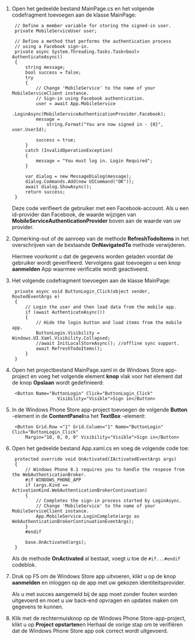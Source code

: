 
1. Open het gedeelde bestand MainPage.cs en het volgende codefragment toevoegen aan de klasse MainPage:
    
        // Define a member variable for storing the signed-in user. 
        private MobileServiceUser user;

        // Define a method that performs the authentication process
        // using a Facebook sign-in. 
        private async System.Threading.Tasks.Task<bool> AuthenticateAsync()
        {
            string message;
            bool success = false;
            try
            {
                // Change 'MobileService' to the name of your MobileServiceClient instance.
                // Sign-in using Facebook authentication.
                user = await App.MobileService
                    .LoginAsync(MobileServiceAuthenticationProvider.Facebook);
                message =
                    string.Format("You are now signed in - {0}", user.UserId);

                success = true;
            }
            catch (InvalidOperationException)
            {
                message = "You must log in. Login Required";
            }

            var dialog = new MessageDialog(message);
            dialog.Commands.Add(new UICommand("OK"));
            await dialog.ShowAsync();
            return success;
        }

    Deze code verifieert de gebruiker met een Facebook-account. Als u een id-provider dan Facebook, de waarde wijzigen van **MobileServiceAuthenticationProvider** boven aan de waarde van uw provider.

3. Opmerking-out of de aanroep van de methode **RefreshTodoItems** in het overschrijven van de bestaande **OnNavigatedTo** methode verwijderen.

    Hiermee voorkomt u dat de gegevens worden geladen voordat de gebruiker wordt geverifieerd. Vervolgens gaat toevoegen u een knop **aanmelden** App waarmee verificatie wordt geactiveerd.

4. Het volgende codefragment toevoegen aan de klasse MainPage:

        private async void ButtonLogin_Click(object sender, RoutedEventArgs e)
        {
            // Login the user and then load data from the mobile app.
            if (await AuthenticateAsync())
            {
                // Hide the login button and load items from the mobile app.
                ButtonLogin.Visibility = Windows.UI.Xaml.Visibility.Collapsed;
                //await InitLocalStoreAsync(); //offline sync support.
                await RefreshTodoItems();
            }
        }
        
5. Open het projectbestand MainPage.xaml in de Windows Store app-project en voeg het volgende element **knop** vlak voor het element dat de knop **Opslaan** wordt gedefinieerd:

        <Button Name="ButtonLogin" Click="ButtonLogin_Click" 
                        Visibility="Visible">Sign in</Button>

6. In de Windows Phone Store app-project toevoegen de volgende **Button** -element in de **ContentPanel**na het **TextBox** -element:

        <Button Grid.Row ="1" Grid.Column="1" Name="ButtonLogin" Click="ButtonLogin_Click" 
            Margin="10, 0, 0, 0" Visibility="Visible">Sign in</Button>

8. Open het gedeelde bestand App.xaml.cs en voeg de volgende code toe:

        protected override void OnActivated(IActivatedEventArgs args)
        {
            // Windows Phone 8.1 requires you to handle the respose from the WebAuthenticationBroker.
            #if WINDOWS_PHONE_APP
            if (args.Kind == ActivationKind.WebAuthenticationBrokerContinuation)
            {
                // Completes the sign-in process started by LoginAsync.
                // Change 'MobileService' to the name of your MobileServiceClient instance. 
                App.MobileService.LoginComplete(args as WebAuthenticationBrokerContinuationEventArgs);
            }
            #endif

            base.OnActivated(args);
        }

    Als de methode **OnActivated** al bestaat, voegt u toe de `#if...#endif` codeblok.

9. Druk op F5 om de Windows Store app uitvoeren, klikt u op de knop **aanmelden** en inloggen op de app met uw gekozen identiteitsprovider. 

    Als u met succes aangemeld bij de app moet zonder fouten worden uitgevoerd en moet u uw back-end opvragen en updates maken om gegevens te kunnen.

10. Klik met de rechtermuisknop op de Windows Phone Store-app-project, klikt u op **Project opstarten**en Herhaal de vorige stap om te verifiëren dat de Windows Phone Store app ook correct wordt uitgevoerd.  

 